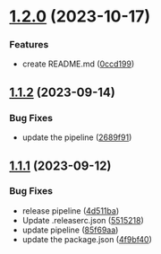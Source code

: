 # [1.2.0](https://github.com/s3lva-kumar/terraform-eks-plugin/compare/v1.1.2...v1.2.0) (2023-10-17)


### Features

* create README.md ([0ccd199](https://github.com/s3lva-kumar/terraform-eks-plugin/commit/0ccd199ab8d6b91b9fcfe50e8bbd86f16b0bd89a))

## [1.1.2](https://github.com/s3lva-kumar/terraform-eks-plugin/compare/v1.1.1...v1.1.2) (2023-09-14)


### Bug Fixes

* update the pipeline ([2689f91](https://github.com/s3lva-kumar/terraform-eks-plugin/commit/2689f91e62a8fed62ef281363422448fbca06164))

## [1.1.1](https://github.com/s3lva-kumar/terraform-eks-plugin/compare/v1.1.0...v1.1.1) (2023-09-12)


### Bug Fixes

* release pipeline ([4d511ba](https://github.com/s3lva-kumar/terraform-eks-plugin/commit/4d511ba73ccf1ae57954ccd9013f949d595ab651))
* Update .releaserc.json ([5515218](https://github.com/s3lva-kumar/terraform-eks-plugin/commit/5515218ca09c891e6418cdd7b2d39e34cc2950d9))
* update pipeline ([85f69aa](https://github.com/s3lva-kumar/terraform-eks-plugin/commit/85f69aa03ad746da069dd66d19bafe2844053028))
* update the package.json ([4f9bf40](https://github.com/s3lva-kumar/terraform-eks-plugin/commit/4f9bf4056716ab30a0079ae99310cd0a82884a1a))
